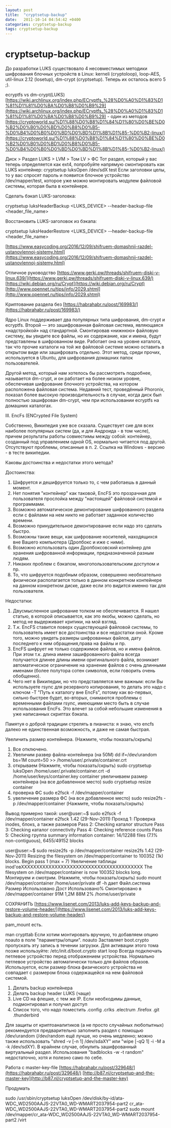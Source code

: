 ```yaml
---
layout: post
title:  "cryptsetup-backup"
date:   2011-10-14 04:54:42 +0400
categories: cryptsetup-backup
tags: cryptsetup-backup
---
```


# cryptsetup-backup
До разработки LUKS существовало 4 несовместимых методики шифрования блочных устройств в Linux: kerneli (cryptoloop), loop-AES, util-linux 2.12 (losetup), dm-crypt (cryptsetup). Теперь их осталось всего 5 ;). 

ecryptfs vs dm-crypt(LUKS)
[https://wiki.archlinux.org/index.php/ECryptfs_%28%D0%A0%D1%83%D1%81%D1%81%D0%BA%D0%B8%D0%B9%29](https://wiki.archlinux.org/index.php/ECryptfs_%28%D0%A0%D1%83%D1%81%D1%81%D0%BA%D0%B8%D0%B9%29)  - один из методов
[https://cryptoworld.su/%D1%88%D0%B8%D1%84%D1%80%D0%BE%D0%B2%D0%B0%D0%BD%D0%B8%D0%B5-%D0%B4%D0%B0%D0%BD%D0%BD%D1%8B%D1%85-%D0%B2-linux/](https://cryptoworld.su/%D1%88%D0%B8%D1%84%D1%80%D0%BE%D0%B2%D0%B0%D0%BD%D0%B8%D0%B5-%D0%B4%D0%B0%D0%BD%D0%BD%D1%8B%D1%85-%D0%B2-linux/)

Диск > Раздел LUKS > LVM > Том LV > ФС
Тот раздел, который у вас теперь определяется как ext4, попробуйте напрямую смонтировать как LUKS контейнер: cryptsetup luksOpen /dev/sdX test
Если заголовки целы, то у вас спросят пароль и появится блочное устройство /dev/mapper/test, которое уже можно монтировать модулем файловой системы, которая была в контейнере.


Сделать бэкап LUKS-заголовка:

cryptsetup luksHeaderBackup <LUKS_DEVICE> --header-backup-file <header_file_name>

Восстановить LUKS-заголовок из бэкапа:

cryptsetup luksHeaderRestore <LUKS_DEVICE> --header-backup-file <header_file_name>



[https://www.easycoding.org/2016/12/09/shifruem-domashnij-razdel-ustanovlennoj-sistemy.html](https://www.easycoding.org/2016/12/09/shifruem-domashnij-razdel-ustanovlennoj-sistemy.html)


Отличное руководство
[https://www.gerki.pw/threads/shifruem-diski-v-linux.639/](https://www.gerki.pw/threads/shifruem-diski-v-linux.639/)
[https://wiki.debian.org/ru/Crypt](https://wiki.debian.org/ru/Crypt)
[http://www.opennet.ru/tips/info/2029.shtml](http://www.opennet.ru/tips/info/2029.shtml)

Криптование раздела без 
[https://habrahabr.ru/post/169983/](https://habrahabr.ru/post/169983/)


Ядро Linux поддерживает два популярных типа шифрования, dm-crypt и ecryptfs. Второй — это зашифрованная файловая система, являющаяся «надстройкой» над стандартной. Смонтировав «нижнюю» файловую систему, вы увидите все файлы, но их содержание, как и имена, будут представлены в шифрованном виде. Работает она на уровне каталога, так что прочие каталоги на той же файловой системе можно оставить в открытом виде или зашифровать отдельно. Этот метод, среди прочих, используется в Ubuntu, для шифрования домашних папок пользователей.

Другой метод, который нам хотелось бы рассмотреть подробнее, называется dm-crypt, и он работает на более низком уровне, обеспечивая шифрование блочного устройства, на котором расположена файловая система. Недавний тест, проведённый Phoronix, показал более высокую производительность в случае, когда диск был полностью зашифрован dm-crypt, чем при использовании ecryptfs на домашних каталогах.




III. EncFs (ENCrypted File System)

Собственно, Википедия уже все сказала. Существует сие для всех наиболее популярных систем (да, и для Андроида - в том числе), причем результаты работы совместимы между собой: контейнер, созданный под управлением одной OS, нормально читается под другой. Отсутствуют проблемы, описанные в п. 2. Ссылка на Windows - версию - в тесте википедии.

Каковы достоинства и недостатки этого метода?

Достоинства:

1. Шифруется и дешифруется только то, с чем работаешь в данный момент.
2. Нет понятия "контейнер" как таковой, EncFS это прозрачная для пользователя прослойка между "настоящей" файловой системой и программами.
3. Возможно автоматическое демонтирование шифрованного раздела если с файлами на нем никто не работает заданное количество времени.
4. Возможно принудительное демонтирование если надо это сделать быстро.
5. Возможны такие вещи, как шифрование носителей, находящихся вне Вашего компьютера (Дропбокс и иже с ними).
6. Возможно использовать один Дропбоксовский контейнер для хранения шифрованной информации, предназначенной разным людям.
7. Никаких проблем с бэкапом, многопользовательским доступом и пр.
8. То, что шифруется подобным образом, совершенно необязательно физически располагается только в данном конкретном контейнере на данном конкретном диске, даже если это видится именно так для пользователя.

Недостатки:

1. Двусмысленное шифрование толком не обеспечивается. Я нашел статью, в которой описывается, как это якобы, можно сделать, но метод не выдерживает критики, на мой взгляд.
2. Т.к. EncFS ставится поверх существующей файловой системы, то пользователь имеет все достоинства и все недостатки оной. Кроме того, можно увидеть размеры шифрованных файлов, дату последнего к ним обращения,права на файлы и пр.
3. EncFS шифрует не только содержимое файлов, но и имена файлов. При этом т.к. длина имени зашифрованного файла всегда получается длинее длины имени оригинального файла, возникает автоматическое ограничение на хранение файлов с очень длинными именами (более полутора сотен символов, если говорить очень обобщенно).
4. Чего нет в Википедии, но что представляется мне важным: если Вы используете rsync для резервного копирования, то делать это надо с ключом -T "Путь к каталогу вне EncFs", потому как во-первых, сильно быстрее будет, во-вторых, снимаются проблемы с временными файлами rsync, имеющими место быть в случае использования EncFs. Это влечет за собой небольшие изменения в уже написанных скриптах бэкапа.

Памятуя о доброй традиции стрелять в пианиста: я знаю, что encfs далеко не единственная возможность, и даже не самая быстрая. 





Увеличить размер контейнера.
(Нажмите, чтобы показать/скрыть)
   1. Все отключено.
   2. Увеличим развер файла-контейнера (на 50M)
dd if=/dev/urandom bs=1M count=50 >> /home/user/.private/container.crt
   3. открываем
(Нажмите, чтобы показать/скрыть)
sudo cryptsetup luksOpen /home/user/.private/container.crt -d /home/user/keys/container.key container
      увеличиваем размер контейнера (на все добавленное место)
sudo cryptsetup resize container
   4. проверка ФС
sudo e2fsck -f /dev/mapper/container
   5. увеличение размера ФС (на все добавленное место)
sudo resize2fs -p /dev/mapper/container
(Нажмите, чтобы показать/скрыть)

Вывод примерно такой:
user@user:~$ sudo e2fsck -f /dev/mapper/container
e2fsck 1.42 (29-Nov-2011)
Проход 1: Проверка inodes, блокs, а также размеров
Pass 2: Checking каталог structure
Pass 3: Checking каталог connectivity
Pass 4: Checking reference counts
Pass 5: Checking группа summary information
container: 14/12288 files (7.1% non-contiguous), 6455/49152 blocks

user@user:~$ sudo resize2fs -p /dev/mapper/container
resize2fs 1.42 (29-Nov-2011)
Resizing the filesystem on /dev/mapper/container to 100352 (1k) blocks.
Begin pass 1 (max = 7)
Увеличение таблицы inod'овXXXXXXXXXXXXXXXXXXXXXXXXXXXXXXXXXXXXXXXX
The filesystem on /dev/mapper/container is now 100352 blocks long.
Монтируем и смотрим.
(Нажмите, чтобы показать/скрыть)
sudo mount /dev/mapper/container /home/user/private
df -h дает
Файл.система           Размер Использовано  Дост Использовано% Cмонтировано в
/dev/mapper/container     91M         1,2M   88M            2% /home/user/private




СОХРАНИТЬ 
[https://www.lisenet.com/2013/luks-add-keys-backup-and-restore-volume-header/](https://www.lisenet.com/2013/luks-add-keys-backup-and-restore-volume-header/)




pam_mount есть.

man crypttab
Если хотим монтировать вручную, то добавляем опцию noauto в поле "параметры/опции". 
noauto
    Заставляет boot.crypto пропускать эту запись в течении загрузки. Для активации этого тома позже используйте: /etc/init.d/boot.crypto start <name> 
  loop
    Всегда подключать петлевое устройство перед отображением устройства. Нормально петлевое устройство автоматически только для файлов образов. Используется, если размер блока физического устройства не совпадает с размером блока содержащейся на нем файловой системой.  
    

1. Делать backup контейнера
2. Делать backup header LUKS (чаще)
3. Live CD на флешке, с тем же IP. Если необходимы данные, подмонтировал и получил доступ
3. Список того, что надо поместить
.config
.crlks
.electrum
.firefox
.git
.thunderbird


Для защиты от криптоаналитиков (а не просто случайных любопытных) рекомендуется предварительно заполнить раздел с помощью /dev/urandom (/dev/random ещё лучше, но очень медленно; можно также использовать "shred -v [-n 1] /dev/sdaXY" или "wipe [-qQ 1] -i -M a -k /dev/sdXY). В крайнем случае, обнулить зашифрованный виртуальный раздел. Использования "badblocks -w -t random" недостаточно, хотя и полезно само по себе.

Работа с master-key-file
[https://habrahabr.ru/post/329648/](https://habrahabr.ru/post/329648/)
[http://b87.nl/cryptsetup-and-the-master-key](http://b87.nl/cryptsetup-and-the-master-key)

Продумать


sudo /usr/sbin/cryptsetup luksOpen /dev/disk/by-id/ata-WDC_WD2500AAJS-22VTA0_WD-WMART2037954-part2 cr_ata-WDC_WD2500AAJS-22VTA0_WD-WMART2037954-part2
sudo mount /dev/mapper/cr_ata-WDC_WD2500AAJS-22VTA0_WD-WMART2037954-part2 /virt

